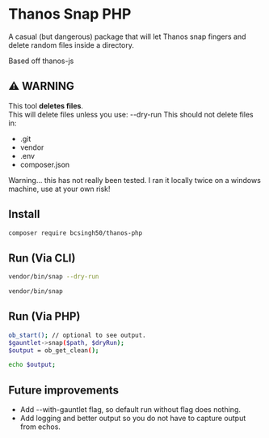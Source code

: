 # Thanos Snap PHP

A casual (but dangerous) package that will let Thanos snap fingers and delete random files inside a directory.

Based off thanos-js

## ⚠️ WARNING
This tool **deletes files**.  
This will delete files unless you use: --dry-run 
This should not delete files in: 
- .git
- vendor
- .env
- composer.json

Warning... this has not really been tested. I ran it locally twice on a windows machine, use at your own risk! 


## Install
```bash
composer require bcsingh50/thanos-php
```

## Run (Via CLI) 
```bash
vendor/bin/snap --dry-run

vendor/bin/snap
```

## Run (Via PHP) 
```bash
ob_start(); // optional to see output. 
$gauntlet->snap($path, $dryRun);
$output = ob_get_clean();

echo $output;
```

## Future improvements
- Add --with-gauntlet flag, so default run without flag does nothing. 
- Add logging and better output so you do not have to capture output from echos. 
